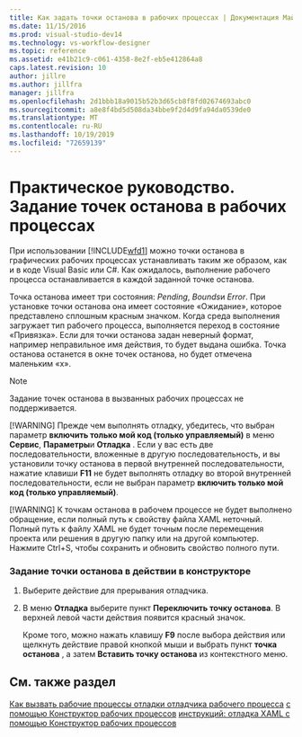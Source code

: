 ```yaml
---
title: Как задать точки останова в рабочих процессах | Документация Майкрософт
ms.date: 11/15/2016
ms.prod: visual-studio-dev14
ms.technology: vs-workflow-designer
ms.topic: reference
ms.assetid: e41b21c9-c061-4358-8e2f-eb5e412864a8
caps.latest.revision: 10
author: jillre
ms.author: jillfra
manager: jillfra
ms.openlocfilehash: 2d1bbb18a9015b52b3d65cb8f8fd02674693abc0
ms.sourcegitcommit: a8e8f4bd5d508da34bbe9f2d4d9fa94da0539de0
ms.translationtype: MT
ms.contentlocale: ru-RU
ms.lasthandoff: 10/19/2019
ms.locfileid: "72659139"
---
```

# <a name="how-to-set-breakpoints-in-workflows"></a>Практическое руководство. Задание точек останова в рабочих процессах
При использовании [!INCLUDE[wfd1](../includes/wfd1-md.md)] можно точки останова в графических рабочих процессах устанавливать таким же образом, как и в коде Visual Basic или C#. Как ожидалось, выполнение рабочего процесса останавливается в каждой заданной точке останова.

 Точка останова имеет три состояния: *Pending*, *Bounds*и *Error*. При установке точки останова она имеет состояние «Ожидание», которое представлено сплошным красным значком. Когда среда выполнения загружает тип рабочего процесса, выполняется переход в состояние «Привязка». Если для точки останова задан неверный формат, например неправильное имя действия, то будет выдана ошибка. Точка останова останется в окне точек останова, но будет отмечена маленьким «х».

> [!NOTE]
> Задание точек останова в вызванных рабочих процессах не поддерживается.
>
> [!WARNING]
> Прежде чем выполнять отладку, убедитесь, что выбран параметр **включить только мой код (только управляемый)** в меню **Сервис**, **Параметры**и **Отладка** . Если у вас есть две последовательности, вложенные в другую последовательность, и вы установили точку останова в первой внутренней последовательности, нажатие клавиши **F11** не будет выполнять отладку во второй внутренней последовательности, если не выбран параметр <strong>включить только мой код (только управляемый)</strong>.
>
> [!WARNING]
> К точкам останова в рабочем процессе не будет выполнено обращение, если полный путь к свойству файла XAML неточный. Полный путь к файлу XAML не будет точным после перемещения проекта или решения в другую папку или на другой компьютер. Нажмите Ctrl+S, чтобы сохранить и обновить свойство полного пути.

### <a name="to-set-a-breakpoint-on-an-activity-in-the-design-view"></a>Задание точки останова в действии в конструкторе

1. Выберите действие для прерывания отладчика.

2. В меню **Отладка** выберите пункт **Переключить точку останова**. В верхней левой части действия появится красный значок.

     Кроме того, можно нажать клавишу **F9** после выбора действия или щелкнуть действие правой кнопкой мыши и выбрать пункт **точка останова** , а затем **Вставить точку останова** из контекстного меню.

## <a name="see-also"></a>См. также раздел
 [Как вызвать рабочие процессы отладки отладчика рабочего процесса](../workflow-designer/how-to-invoke-the-workflow-debugger.md) [с помощью Конструктор рабочих процессов](../workflow-designer/debugging-workflows-with-the-workflow-designer.md) [инструкций: отладка XAML с помощью Конструктор рабочих процессов](../workflow-designer/how-to-debug-xaml-with-the-workflow-designer.md)